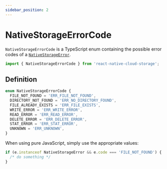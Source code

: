 ```yaml
---
sidebar_position: 2
---
```


# NativeStorageErrorCode

`NativeStorageErrorCode` is a TypeScript enum containing the possible error codes of a [`NativeStorageError`](../NativeStorageError).

```ts
import { NativeStorageErrorCode } from 'react-native-cloud-storage';
```

## Definition

```ts
enum NativeStorageErrorCode {
  FILE_NOT_FOUND = 'ERR_FILE_NOT_FOUND',
  DIRECTORY_NOT_FOUND = 'ERR_NO_DIRECTORY_FOUND',
  FILE_ALREADY_EXISTS = 'ERR_FILE_EXISTS',
  WRITE_ERROR = 'ERR_WRITE_ERROR',
  READ_ERROR = 'ERR_READ_ERROR',
  DELETE_ERROR = 'ERR_DELETE_ERROR',
  STAT_ERROR = 'ERR_STAT_ERROR',
  UNKNOWN = 'ERR_UNKNOWN',
}
```

When using pure JavaScript, simply use the appropriate values:

```js
if (e.instanceof NativeStorageError && e.code === 'FILE_NOT_FOUND') {
  /* do something */
}
```
